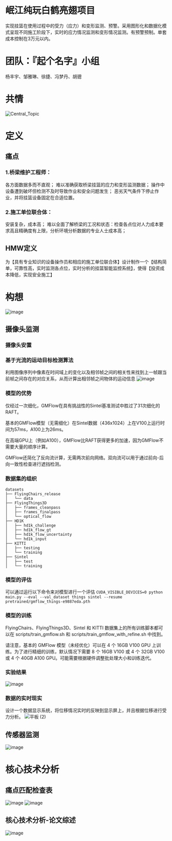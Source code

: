 # 岷江纯玩白鹤亮翅项目
实现挂篮在使用过程中的受力（应力）和变形监测、预警。采用图形化和数据化模式呈现不同施工阶段下，实时的应力情况监测和变形情况监测。有预警预制。单套成本控制在3万元以内。
# 团队：『起个名字』小组
杨丰宇、邹雅琳、徐捷、冯梦丹、胡骢
# 共情
![Central_Topic](https://github.com/STARTWITHDREAMS/Smart-Civil-Engineering/assets/139680265/6b72ed3a-a14e-45f9-8aeb-92c70cd35965)
# 定义
## 痛点
### 1.桥梁维护工程师：
各方面数据多而不直观；
难以准确获取桥梁挂篮的应力和变形监测数据；
操作中设备遭到破坏但检测不及时导致作业和安全问题发生；
恶劣天气条件下停止作业，并将挂篮设备固定在合适位置。  
### 2.施工单位联合体：
安装复杂，成本高；
难以全面了解桥梁的工况和状态：检查各点位对人力成本要求高且精确度有上限，分析环境分析数据的专业人士成本高；
## HMW定义
为【具有专业知识的设备操作员和相应的施工单位联合体】设计制作一个【结构简单，可靠性高，实时监测各点位，实时分析的挂篮智能监控系统】，使得【投资成本降低，实现安全施工】
# 构想
![image](https://github.com/STARTWITHDREAMS/Smart-Civil-Engineering/assets/139680265/458addf8-2af3-4231-88e2-16818e16b0d0)

## 摄像头监测
### 摄像头安置
### 基于光流的运动目标检测算法
利用图像序列中像素在时间域上的变化以及相邻帧之间的相关性来找到上一帧跟当前帧之间存在的对应关系，从而计算出相邻帧之间物体的运动信息
![image](https://github.com/STARTWITHDREAMS/Smart-Civil-Engineering/assets/139680265/5633ab2c-51fe-4414-bc1a-647d7f4ac089)
### 模型的优势
仅经过一次细化，GMFlow在具有挑战性的Sintel基准测试中胜过了31次细化的RAFT。

基本的GMFlow模型（无需细化）在Sintel数据（436x1024）上在V100上运行时间为57ms，A100上为26ms。

在高端GPU上（例如A100），GMFlow比RAFT获得更多的加速，因为GMFlow不需要大量的顺序计算。

GMFlow还简化了反向流计算，无需两次前向网络。双向流可以用于通过前向-后向一致性检查进行遮挡检测。
### 数据集的组织
```
datasets
├── FlyingChairs_release
│   └── data
├── FlyingThings3D
│   ├── frames_cleanpass
│   ├── frames_finalpass
│   └── optical_flow
├── HD1K
│   ├── hd1k_challenge
│   ├── hd1k_flow_gt
│   ├── hd1k_flow_uncertainty
│   └── hd1k_input
├── KITTI
│   ├── testing
│   └── training
├── Sintel
│   ├── test
│   └── training

```
### 模型的评估
可以通过运行以下命令来对模型进行一个评估
`CUDA_VISIBLE_DEVICES=0 python main.py --eval --val_dataset things sintel --resume pretrained/gmflow_things-e9887eda.pth `
### 模型的训练
FlyingChairs、FlyingThings3D、Sintel 和 KITTI 数据集上的所有训练脚本都可以在 scripts/train_gmflow.sh 和 scripts/train_gmflow_with_refine.sh 中找到。

请注意，基本的 GMFlow 模型（未经优化）可以在 4 个 16GB V100 GPU 上训练。为了进行精细的训练，默认情况下需要 8 个 16GB V100 或 4 个 32GB V100 或 4 个 40GB A100 GPU。可能需要根据硬件调整批处理大小和训练迭代。
### 实验结果
![image](https://github.com/STARTWITHDREAMS/Smart-Civil-Engineering/assets/139680265/65354917-eda9-4044-80d5-e06a04fe0ae1)
### 数据的实时现实
设计一个数据显示系统，将位移情况实时的反映到显示屏上，并且根据位移进行受力分析。
![平板 (2)](https://github.com/STARTWITHDREAMS/Smart-Civil-Engineering/assets/130273480/5a655ff6-c7bc-4aa3-bc46-bed6fff0b826)

## 传感器监测
![image](https://github.com/STARTWITHDREAMS/Smart-Civil-Engineering/assets/139680265/671f38cb-085d-4589-8d43-4d0ce63d2e21)
# 核心技术分析
## 痛点匹配检查表
![image](https://github.com/STARTWITHDREAMS/Smart-Civil-Engineering/assets/139680265/0cf653c9-118c-4f68-9c13-536013f6f471)
![image](https://github.com/STARTWITHDREAMS/Smart-Civil-Engineering/assets/139680265/7c0b70b7-2fc5-4915-afe8-2b7eeedc4b68)
## 核心技术分析-论文综述
![image](https://github.com/STARTWITHDREAMS/Smart-Civil-Engineering/assets/139680265/82614484-e9a2-435f-9666-40981c18ec8e)
